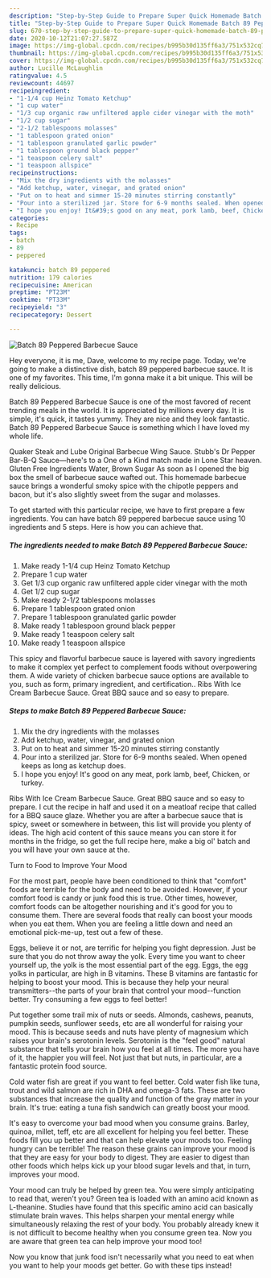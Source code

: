 ```yaml
---
description: "Step-by-Step Guide to Prepare Super Quick Homemade Batch 89 Peppered Barbecue Sauce"
title: "Step-by-Step Guide to Prepare Super Quick Homemade Batch 89 Peppered Barbecue Sauce"
slug: 670-step-by-step-guide-to-prepare-super-quick-homemade-batch-89-peppered-barbecue-sauce
date: 2020-10-12T21:07:27.587Z
image: https://img-global.cpcdn.com/recipes/b995b30d135ff6a3/751x532cq70/batch-89-peppered-barbecue-sauce-recipe-main-photo.jpg
thumbnail: https://img-global.cpcdn.com/recipes/b995b30d135ff6a3/751x532cq70/batch-89-peppered-barbecue-sauce-recipe-main-photo.jpg
cover: https://img-global.cpcdn.com/recipes/b995b30d135ff6a3/751x532cq70/batch-89-peppered-barbecue-sauce-recipe-main-photo.jpg
author: Lucille McLaughlin
ratingvalue: 4.5
reviewcount: 44697
recipeingredient:
- "1-1/4 cup Heinz Tomato Ketchup"
- "1 cup water"
- "1/3 cup organic raw unfiltered apple cider vinegar with the moth"
- "1/2 cup sugar"
- "2-1/2 tablespoons molasses"
- "1 tablespoon grated onion"
- "1 tablespoon granulated garlic powder"
- "1 tablespoon ground black pepper"
- "1 teaspoon celery salt"
- "1 teaspoon allspice"
recipeinstructions:
- "Mix the dry ingredients with the molasses"
- "Add ketchup, water, vinegar, and grated onion"
- "Put on to heat and simmer 15-20 minutes stirring constantly"
- "Pour into a sterilized jar. Store for 6-9 months sealed. When opened keeps as long as ketchup does."
- "I hope you enjoy! It&#39;s good on any meat, pork lamb, beef, Chicken, or turkey."
categories:
- Recipe
tags:
- batch
- 89
- peppered

katakunci: batch 89 peppered 
nutrition: 179 calories
recipecuisine: American
preptime: "PT23M"
cooktime: "PT33M"
recipeyield: "3"
recipecategory: Dessert

---
```



![Batch 89 Peppered Barbecue Sauce](https://img-global.cpcdn.com/recipes/b995b30d135ff6a3/751x532cq70/batch-89-peppered-barbecue-sauce-recipe-main-photo.jpg)

Hey everyone, it is me, Dave, welcome to my recipe page. Today, we're going to make a distinctive dish, batch 89 peppered barbecue sauce. It is one of my favorites. This time, I'm gonna make it a bit unique. This will be really delicious.

Batch 89 Peppered Barbecue Sauce is one of the most favored of recent trending meals in the world. It is appreciated by millions every day. It is simple, it's quick, it tastes yummy. They are nice and they look fantastic. Batch 89 Peppered Barbecue Sauce is something which I have loved my whole life.

Quaker Steak and Lube Original Barbecue Wing Sauce. Stubb&#39;s Dr Pepper Bar-B-Q Sauce—here&#39;s to a One of a Kind match made in Lone Star heaven. Gluten Free Ingredients Water, Brown Sugar As soon as I opened the big box the smell of barbecue sauce wafted out. This homemade barbecue sauce brings a wonderful smoky spice with the chipotle peppers and bacon, but it&#39;s also slightly sweet from the sugar and molasses.


To get started with this particular recipe, we have to first prepare a few ingredients. You can have batch 89 peppered barbecue sauce using 10 ingredients and 5 steps. Here is how you can achieve that.

<!--inarticleads1-->

##### The ingredients needed to make Batch 89 Peppered Barbecue Sauce:

1. Make ready 1-1/4 cup Heinz Tomato Ketchup
1. Prepare 1 cup water
1. Get 1/3 cup organic raw unfiltered apple cider vinegar with the moth
1. Get 1/2 cup sugar
1. Make ready 2-1/2 tablespoons molasses
1. Prepare 1 tablespoon grated onion
1. Prepare 1 tablespoon granulated garlic powder
1. Make ready 1 tablespoon ground black pepper
1. Make ready 1 teaspoon celery salt
1. Make ready 1 teaspoon allspice


This spicy and flavorful barbecue sauce is layered with savory ingredients to make it complex yet perfect to complement foods without overpowering them. A wide variety of chicken barbecue sauce options are available to you, such as form, primary ingredient, and certification.. Ribs With Ice Cream Barbecue Sauce. Great BBQ sauce and so easy to prepare. 

<!--inarticleads2-->

##### Steps to make Batch 89 Peppered Barbecue Sauce:

1. Mix the dry ingredients with the molasses
1. Add ketchup, water, vinegar, and grated onion
1. Put on to heat and simmer 15-20 minutes stirring constantly
1. Pour into a sterilized jar. Store for 6-9 months sealed. When opened keeps as long as ketchup does.
1. I hope you enjoy! It&#39;s good on any meat, pork lamb, beef, Chicken, or turkey.


Ribs With Ice Cream Barbecue Sauce. Great BBQ sauce and so easy to prepare. I cut the recipe in half and used it on a meatloaf recipe that called for a BBQ sauce glaze. Whether you are after a barbecue sauce that is spicy, sweet or somewhere in between, this list will provide you plenty of ideas. The high acid content of this sauce means you can store it for months in the fridge, so get the full recipe here, make a big ol&#39; batch and you will have your own sauce at the. 

Turn to Food to Improve Your Mood


For the most part, people have been conditioned to think that "comfort" foods are terrible for the body and need to be avoided. However, if your comfort food is candy or junk food this is true. Other times, however, comfort foods can be altogether nourishing and it's good for you to consume them. There are several foods that really can boost your moods when you eat them. When you are feeling a little down and need an emotional pick-me-up, test out a few of these.

Eggs, believe it or not, are terrific for helping you fight depression. Just be sure that you do not throw away the yolk. Every time you want to cheer yourself up, the yolk is the most essential part of the egg. Eggs, the egg yolks in particular, are high in B vitamins. These B vitamins are fantastic for helping to boost your mood. This is because they help your neural transmitters--the parts of your brain that control your mood--function better. Try consuming a few eggs to feel better!

Put together some trail mix of nuts or seeds. Almonds, cashews, peanuts, pumpkin seeds, sunflower seeds, etc are all wonderful for raising your mood. This is because seeds and nuts have plenty of magnesium which raises your brain's serotonin levels. Serotonin is the "feel good" natural substance that tells your brain how you feel at all times. The more you have of it, the happier you will feel. Not just that but nuts, in particular, are a fantastic protein food source.

Cold water fish are great if you want to feel better. Cold water fish like tuna, trout and wild salmon are rich in DHA and omega-3 fats. These are two substances that increase the quality and function of the gray matter in your brain. It's true: eating a tuna fish sandwich can greatly boost your mood. 

It's easy to overcome your bad mood when you consume grains. Barley, quinoa, millet, teff, etc are all excellent for helping you feel better. These foods fill you up better and that can help elevate your moods too. Feeling hungry can be terrible! The reason these grains can improve your mood is that they are easy for your body to digest. They are easier to digest than other foods which helps kick up your blood sugar levels and that, in turn, improves your mood.

Your mood can truly be helped by green tea. You were simply anticipating to read that, weren't you? Green tea is loaded with an amino acid known as L-theanine. Studies have found that this specific amino acid can basically stimulate brain waves. This helps sharpen your mental energy while simultaneously relaxing the rest of your body. You probably already knew it is not difficult to become healthy when you consume green tea. Now you are aware that green tea can help improve your mood too!

Now you know that junk food isn't necessarily what you need to eat when you want to help your moods get better. Go  with  these tips  instead!

